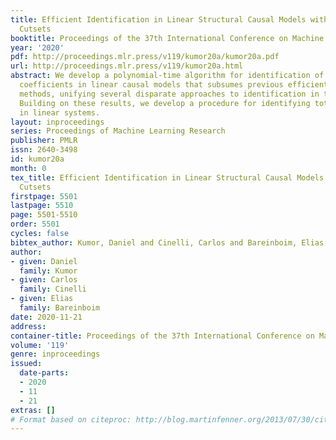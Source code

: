 ```yaml
---
title: Efficient Identification in Linear Structural Causal Models with Auxiliary
  Cutsets
booktitle: Proceedings of the 37th International Conference on Machine Learning
year: '2020'
pdf: http://proceedings.mlr.press/v119/kumor20a/kumor20a.pdf
url: http://proceedings.mlr.press/v119/kumor20a.html
abstract: We develop a polynomial-time algorithm for identification of structural
  coefficients in linear causal models that subsumes previous efficient state-of-the-art
  methods, unifying several disparate approaches to identification in this setting.
  Building on these results, we develop a procedure for identifying total causal effects
  in linear systems.
layout: inproceedings
series: Proceedings of Machine Learning Research
publisher: PMLR
issn: 2640-3498
id: kumor20a
month: 0
tex_title: Efficient Identification in Linear Structural Causal Models with Auxiliary
  Cutsets
firstpage: 5501
lastpage: 5510
page: 5501-5510
order: 5501
cycles: false
bibtex_author: Kumor, Daniel and Cinelli, Carlos and Bareinboim, Elias
author:
- given: Daniel
  family: Kumor
- given: Carlos
  family: Cinelli
- given: Elias
  family: Bareinboim
date: 2020-11-21
address: 
container-title: Proceedings of the 37th International Conference on Machine Learning
volume: '119'
genre: inproceedings
issued:
  date-parts:
  - 2020
  - 11
  - 21
extras: []
# Format based on citeproc: http://blog.martinfenner.org/2013/07/30/citeproc-yaml-for-bibliographies/
---
```

